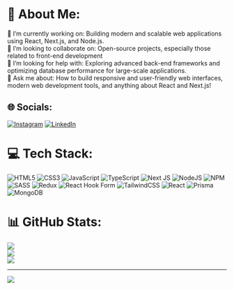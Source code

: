 # 💫 About Me:
🔭 I’m currently working on: Building modern and scalable web applications using React, Next.js, and Node.js.<br>
👯 I’m looking to collaborate on: Open-source projects, especially those related to front-end development<br>
🤝 I’m looking for help with: Exploring advanced back-end frameworks and optimizing database performance for large-scale applications.<br>
💬 Ask me about: How to build responsive and user-friendly web interfaces, modern web development tools, and anything about React and Next.js!


## 🌐 Socials:
[![Instagram](https://img.shields.io/badge/Instagram-%23E4405F.svg?logo=Instagram&logoColor=white)](https://instagram.com/_salehjalili_)
[![LinkedIn](https://img.shields.io/badge/LinkedIn-%230077B5.svg?logo=linkedin&logoColor=white)](https://linkedin.com/in/salehjalili)

# 💻 Tech Stack:
![HTML5](https://img.shields.io/badge/html5-%23E34F26.svg?style=for-the-badge&logo=html5&logoColor=white) ![CSS3](https://img.shields.io/badge/css3-%231572B6.svg?style=for-the-badge&logo=css3&logoColor=white) ![JavaScript](https://img.shields.io/badge/javascript-%23323330.svg?style=for-the-badge&logo=javascript&logoColor=%23F7DF1E) ![TypeScript](https://img.shields.io/badge/typescript-%23007ACC.svg?style=for-the-badge&logo=typescript&logoColor=white) ![Next JS](https://img.shields.io/badge/Next-black?style=for-the-badge&logo=next.js&logoColor=white) ![NodeJS](https://img.shields.io/badge/node.js-6DA55F?style=for-the-badge&logo=node.js&logoColor=white) ![NPM](https://img.shields.io/badge/NPM-%23CB3837.svg?style=for-the-badge&logo=npm&logoColor=white) ![SASS](https://img.shields.io/badge/SASS-hotpink.svg?style=for-the-badge&logo=SASS&logoColor=white) ![Redux](https://img.shields.io/badge/redux-%23593d88.svg?style=for-the-badge&logo=redux&logoColor=white) ![React Hook Form](https://img.shields.io/badge/React%20Hook%20Form-%23EC5990.svg?style=for-the-badge&logo=reacthookform&logoColor=white) ![TailwindCSS](https://img.shields.io/badge/tailwindcss-%2338B2AC.svg?style=for-the-badge&logo=tailwind-css&logoColor=white) ![React](https://img.shields.io/badge/react-%2320232a.svg?style=for-the-badge&logo=react&logoColor=%2361DAFB) ![Prisma](https://img.shields.io/badge/Prisma-3982CE?style=for-the-badge&logo=Prisma&logoColor=white) ![MongoDB](https://img.shields.io/badge/MongoDB-%234ea94b.svg?style=for-the-badge&logo=mongodb&logoColor=white)
# 📊 GitHub Stats:
![](https://github-readme-stats.vercel.app/api?username=salehjb&theme=dark&hide_border=false&include_all_commits=false&count_private=false)<br/>
![](https://github-readme-streak-stats.herokuapp.com/?user=salehjb&theme=dark&hide_border=false)<br/>
![](https://github-readme-stats.vercel.app/api/top-langs/?username=salehjb&theme=dark&hide_border=false&include_all_commits=false&count_private=false&layout=compact)

---
[![](https://visitcount.itsvg.in/api?id=salehjb&icon=0&color=0)](https://visitcount.itsvg.in)

<!-- Proudly created with GPRM ( https://gprm.itsvg.in ) -->
